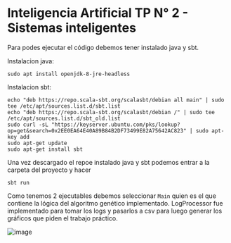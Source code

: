 # Inteligencia Artificial TP N° 2 - Sistemas inteligentes

Para podes ejecutar el código debemos tener instalado java y sbt. 

Instalacion java:

`sudo apt install openjdk-8-jre-headless`

Instalacion sbt: 

```
echo "deb https://repo.scala-sbt.org/scalasbt/debian all main" | sudo tee /etc/apt/sources.list.d/sbt.list
echo "deb https://repo.scala-sbt.org/scalasbt/debian /" | sudo tee /etc/apt/sources.list.d/sbt_old.list
sudo curl -sL "https://keyserver.ubuntu.com/pks/lookup?op=get&search=0x2EE0EA64E40A89B84B2DF73499E82A75642AC823" | sudo apt-key add
sudo apt-get update
sudo apt-get install sbt
```

Una vez descargado el repoe instalado java y sbt podemos entrar a la carpeta del proyecto y hacer

`sbt run` 

Como tenemos 2 ejecutables debemos seleccionar `Main` quien es el que contiene la lógica del algoritmo genético implementado. LogProcessor fue implementado para tomar los logs y pasarlos a csv para luego generar los gráficos que piden el trabajo práctico.

![image](https://user-images.githubusercontent.com/47781771/200196512-a5508980-f2bb-4557-bb9b-fb835ae005ef.png)
